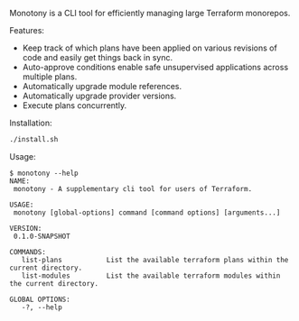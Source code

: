 Monotony is a CLI tool for efficiently managing large Terraform monorepos.


Features:

- Keep track of which plans have been applied on various revisions of code and easily get things back in sync.
- Auto-approve conditions enable safe unsupervised applications across multiple plans.
- Automatically upgrade module references.
- Automatically upgrade provider versions.
- Execute plans concurrently.


Installation:

```bash
./install.sh
```


Usage:

```text
$ monotony --help
NAME:
 monotony - A supplementary cli tool for users of Terraform.

USAGE:
 monotony [global-options] command [command options] [arguments...]

VERSION:
 0.1.0-SNAPSHOT

COMMANDS:
   list-plans           List the available terraform plans within the current directory.
   list-modules         List the available terraform modules within the current directory.

GLOBAL OPTIONS:
   -?, --help
```